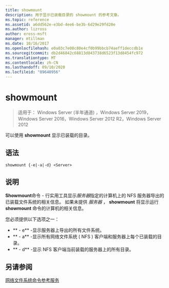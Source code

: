 ```yaml
---
title: showmount
description: 用于显示已装载目录的 showmount 的参考文章。
ms.topic: reference
ms.assetid: a6dd562e-e3bd-4ee6-be3b-6d29e29fd20e
ms.author: lizross
author: eross-msft
manager: mtillman
ms.date: 10/16/2017
ms.openlocfilehash: e0a03c7e08c80e4cf0b99bbcb74aeff1deccdb1e
ms.sourcegitcommit: db2d46842c68813d043738d6523f13d8454fc972
ms.translationtype: MT
ms.contentlocale: zh-CN
ms.lasthandoff: 09/10/2020
ms.locfileid: "89640956"
---
```

# <a name="showmount"></a>showmount

> 适用于： Windows Server (半年通道) ，Windows Server 2019，Windows Server 2016，Windows Server 2012 R2，Windows Server 2012

可以使用 **showmount** 显示已装载的目录。

## <a name="syntax"></a>语法
```
showmount {-e|-a|-d} <Server>
```

## <a name="description"></a>说明
**Showmount**命令 \- 行实用工具显示*服务器*指定的计算机上的 NFS 服务器导出的已装载文件系统的相关信息。 如果未提供 *服务器* ， **showmount** 将显示运行 **showmount** 命令的计算机的相关信息。

您必须提供以下选项之一：

- ** \- e** -显示服务器上导出的所有文件系统。
- ** \- a** -显示所有网络文件系统 \( NFS \) 客户端和服务器上每个已装载的目录。
- ** \- d** -显示 NFS 客户端当前装载的服务器上的所有目录。

## <a name="see-also"></a>另请参阅
[网络文件系统命令参考服务](services-for-network-file-system-command-reference.md)